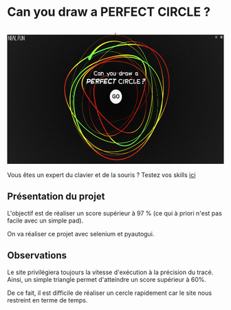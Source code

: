 # Can you draw a PERFECT CIRCLE ?

<div align="center" markdown>,
    <img src="images/page accueil.png" width=600 height=300>
</div>


Vous êtes un expert du clavier et de la souris ? Testez vos skills [ici](https://neal.fun/perfect-circle/)


## Présentation du projet

L'objectif est de réaliser un score supérieur à 97 % (ce qui à priori n'est pas facile avec un simple pad).

On va réaliser ce projet avec selenium et pyautogui.

## Observations

Le site privilégiera toujours la vitesse d'exécution à la précision du tracé. Ainsi, un simple triangle permet d'atteindre un score supérieur à 60%.

De ce fait, il est difficile de réaliser un cercle rapidement car le site nous restreint en terme de temps.